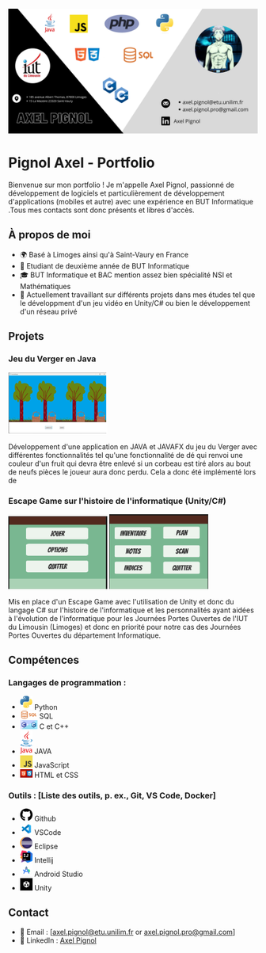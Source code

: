 ![Bannière](https://github.com/Axel230303/Image/blob/main/Axel%20Pignol.jpg)

# Pignol Axel - Portfolio

Bienvenue sur mon portfolio ! Je m'appelle Axel Pignol, passionné de développement de logiciels et particulièrement de développement d'applications (mobiles et autre) 
avec une expérience en BUT Informatique .Tous mes contacts sont donc présents et libres d'accès.

## À propos de moi

- 🌍 Basé à Limoges ainsi qu'à Saint-Vaury en France
- 💼 Etudiant de deuxième année de BUT Informatique
- 🎓 BUT Informatique et BAC mention assez bien spécialité NSI et Mathématiques
- 🚀 Actuellement travaillant sur différents projets dans mes études tel que le développment d'un jeu vidéo en Unity/C# ou bien le développement d'un réseau privé

## Projets

### Jeu du Verger en Java
<img src="https://github.com/Axel230303/Image/blob/main/Leverger.png" width="200">

Développement d'une application en JAVA et JAVAFX du jeu du Verger avec différentes fonctionnalités tel qu'une fonctionnalité de dé qui renvoi une couleur d'un fruit qui devra être enlevé si un corbeau est tiré alors au bout de neufs pièces le joueur aura donc perdu.
Cela a donc été implémenté lors de 

### Escape Game sur l'histoire de l'informatique (Unity/C#)
<img src="https://github.com/Axel230303/Image/blob/main/Unity2.png" width="200">
<img src="https://github.com/Axel230303/Image/blob/main/Unity.png" width="200">

Mis en place d'un Escape Game avec l'utilisation de Unity et donc du langage C# sur l'histoire de l'informatique et les personnalités ayant aidées à l'évolution de l'informatique pour les Journées Portes Ouvertes de l'IUT du Limousin (Limoges) et donc en priorité pour notre cas des Journées Portes Ouvertes du département Informatique.
 

## Compétences

### Langages de programmation : 
- <img src="https://github.com/Axel230303/Image/blob/main/Python.jpg" width="25"> Python
- <img src="https://github.com/Axel230303/Image/blob/main/sql.png" width="35"> SQL
- <img src="https://github.com/Axel230303/Image/blob/main/CC++.png" width="35"> C et C++
- <img src="https://github.com/Axel230303/Image/blob/main/java.png" width="25"> JAVA
- <img src="https://github.com/Axel230303/Image/blob/main/JS.png" width="25"> JavaScript
- <img src="https://github.com/Axel230303/Image/blob/main/htmlcss.jpg" width="25"> HTML et CSS

### Outils : [Liste des outils, p. ex., Git, VS Code, Docker]
- <img src="https://github.com/Axel230303/Image/blob/main/github.png" width="25"> Github
- <img src="https://github.com/Axel230303/Image/blob/main/vscode.jpg" width="25"> VSCode
- <img src="https://github.com/Axel230303/Image/blob/main/eclipse.jpg" width="25"> Eclipse
- <img src="https://github.com/Axel230303/Image/blob/main/intellij.jpg" width="25"> Intellij
- <img src="https://github.com/Axel230303/Image/blob/main/android.png" width="25"> Android Studio
- <img src="https://github.com/Axel230303/Image/blob/main/unitylogo.png" width="25"> Unity

## Contact

- 📧 Email : [axel.pignol@etu.unilim.fr or axel.pignol.pro@gmail.com]
- 💼 LinkedIn : [Axel Pignol](https://www.linkedin.com/in/axel-pignol-6b27042a4/)

